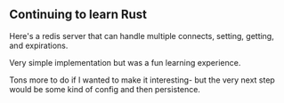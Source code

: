 ## Continuing to learn Rust

Here's a redis server that can handle multiple connects, setting, getting, and expirations.

Very simple implementation but was a fun learning experience.

Tons more to do if I wanted to make it interesting- but the very next step would be some kind of config and then persistence.

